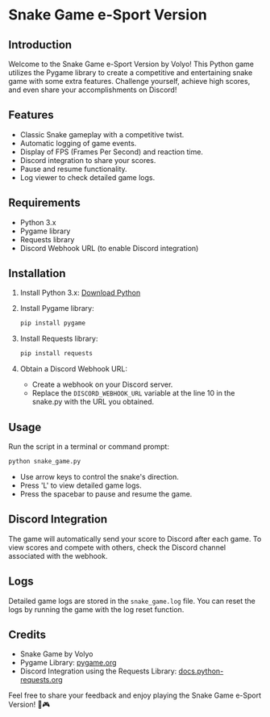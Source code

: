 # Snake Game e-Sport Version

## Introduction

Welcome to the Snake Game e-Sport Version by Volyo! This Python game utilizes the Pygame library to create a competitive and entertaining snake game with some extra features. Challenge yourself, achieve high scores, and even share your accomplishments on Discord!

## Features

- Classic Snake gameplay with a competitive twist.
- Automatic logging of game events.
- Display of FPS (Frames Per Second) and reaction time.
- Discord integration to share your scores.
- Pause and resume functionality.
- Log viewer to check detailed game logs.

## Requirements

- Python 3.x
- Pygame library
- Requests library
- Discord Webhook URL (to enable Discord integration)

## Installation

1. Install Python 3.x: [Download Python](https://www.python.org/downloads/)

2. Install Pygame library:

   ```bash
   pip install pygame
   ```

3. Install Requests library:

   ```bash
   pip install requests
   ```

4. Obtain a Discord Webhook URL:
   - Create a webhook on your Discord server.
   - Replace the `DISCORD_WEBHOOK_URL` variable at the line 10 in the snake.py with the URL you obtained.

## Usage

Run the script in a terminal or command prompt:

```bash
python snake_game.py
```

- Use arrow keys to control the snake's direction.
- Press 'L' to view detailed game logs.
- Press the spacebar to pause and resume the game.

## Discord Integration

The game will automatically send your score to Discord after each game. To view scores and compete with others, check the Discord channel associated with the webhook.

## Logs

Detailed game logs are stored in the `snake_game.log` file. You can reset the logs by running the game with the log reset function.

## Credits

- Snake Game by Volyo
- Pygame Library: [pygame.org](https://www.pygame.org/)
- Discord Integration using the Requests Library: [docs.python-requests.org](https://docs.python-requests.org/)

Feel free to share your feedback and enjoy playing the Snake Game e-Sport Version! 🐍🎮

